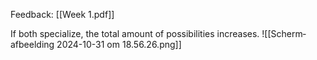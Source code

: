 Feedback: [[Week 1.pdf]]

If both specialize, the total amount of possibilities increases.
![[Scherm­afbeelding 2024-10-31 om 18.56.26.png]]